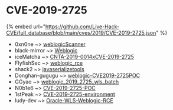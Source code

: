# CVE-2019-2725
{% embed url="https://github.com/Live-Hack-CVE/full_database/blob/main/cves/2019/CVE-2019-2725.json" %}

* 0xn0ne ~> [weblogicScanner](https://www.alice-snow.ru/2019/database/cve-2019-2725/weblogicscanner-0xn0ne)
* black-mirror ~> [Weblogic](https://www.alice-snow.ru/2019/database/cve-2019-2725/weblogic-black-mirror)
* iceMatcha ~> [CNTA-2019-0014xCVE-2019-2725](https://www.alice-snow.ru/2019/database/cve-2019-2725/cnta-2019-0014xcve-2019-2725-icematcha)
* FlyfishSec ~> [weblogic_rce](https://www.alice-snow.ru/2019/database/cve-2019-2725/weblogic_rce-flyfishsec)
* shack2 ~> [javaserializetools](https://www.alice-snow.ru/2019/database/cve-2019-2725/javaserializetools-shack2)
* Donghan-gugugu ~> [weblogic-CVE2019-2725POC](https://www.alice-snow.ru/2019/database/cve-2019-2725/weblogic-cve2019-2725poc-donghan-gugugu)
* GGyao ~> [weblogic_2019_2725_wls_batch](https://www.alice-snow.ru/2019/database/cve-2019-2725/weblogic_2019_2725_wls_batch-ggyao)
* N0b1e6 ~> [CVE-2019-2725-POC](https://www.alice-snow.ru/2019/database/cve-2019-2725/cve-2019-2725-poc-n0b1e6)
* 1stPeak ~> [CVE-2019-2725-environment](https://www.alice-snow.ru/2019/database/cve-2019-2725/cve-2019-2725-environment-1stpeak)
* ludy-dev ~> [Oracle-WLS-Weblogic-RCE](https://www.alice-snow.ru/2019/database/cve-2019-2725/oracle-wls-weblogic-rce-ludy-dev)
